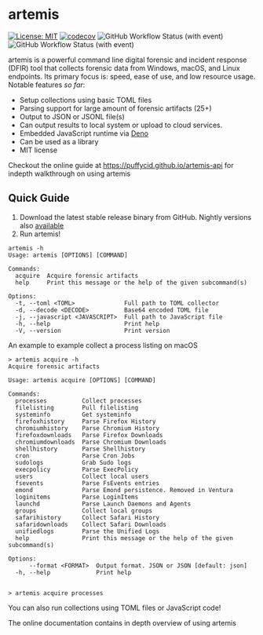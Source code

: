 # artemis

[![License: MIT](https://img.shields.io/badge/License-MIT-green.svg?style=for-the-badge)](https://opensource.org/licenses/MIT)
[![codecov](https://img.shields.io/codecov/c/github/puffyCid/artemis?style=for-the-badge)](https://codecov.io/github/puffyCid/artemis)
![GitHub Workflow Status (with event)](https://img.shields.io/github/actions/workflow/status/puffycid/artemis/nightly.yml?style=for-the-badge)
![GitHub Workflow Status (with event)](https://img.shields.io/github/actions/workflow/status/puffycid/artemis/audit.yml?label=Audit&style=for-the-badge)

artemis is a powerful command line digital forensic and incident response (DFIR)
tool that collects forensic data from Windows, macOS, and Linux endpoints. Its
primary focus is: speed, ease of use, and low resource usage.\
Notable features _so far_:

- Setup collections using basic TOML files
- Parsing support for large amount of forensic artifacts (25+)
- Output to JSON or JSONL file(s)
- Can output results to local system or upload to cloud services.
- Embedded JavaScript runtime via [Deno](https://deno.land/)
- Can be used as a library
- MIT license

Checkout the online guide at https://puffycid.github.io/artemis-api for indepth
walkthrough on using artemis

## Quick Guide

1. Download the latest stable release binary from GitHub. Nightly versions also
   [available](https://github.com/puffyCid/artemis/releases/tag/nightly)
2. Run artemis!

```
artemis -h
Usage: artemis [OPTIONS] [COMMAND]

Commands:
  acquire  Acquire forensic artifacts
  help     Print this message or the help of the given subcommand(s)

Options:
  -t, --toml <TOML>              Full path to TOML collector
  -d, --decode <DECODE>          Base64 encoded TOML file
  -j, --javascript <JAVASCRIPT>  Full path to JavaScript file
  -h, --help                     Print help
  -V, --version                  Print version
```

An example to example collect a process listing on macOS

```
> artemis acquire -h
Acquire forensic artifacts

Usage: artemis acquire [OPTIONS] [COMMAND]

Commands:
  processes          Collect processes
  filelisting        Pull filelisting
  systeminfo         Get systeminfo
  firefoxhistory     Parse Firefox History
  chromiumhistory    Parse Chromium History
  firefoxdownloads   Parse Firefox Downloads
  chromiumdownloads  Parse Chromium Downloads
  shellhistory       Parse Shellhistory
  cron               Parse Cron Jobs
  sudologs           Grab Sudo logs
  execpolicy         Parse ExecPolicy
  users              Collect local users
  fsevents           Parse FsEvents entries
  emond              Parse Emond persistence. Removed in Ventura
  loginitems         Parse LoginItems
  launchd            Parse Launch Daemons and Agents
  groups             Collect local groups
  safarihistory      Collect Safari History
  safaridownloads    Collect Safari Downloads
  unifiedlogs        Parse the Unified Logs
  help               Print this message or the help of the given subcommand(s)

Options:
      --format <FORMAT>  Output format. JSON or JSON [default: json]
  -h, --help             Print help


> artemis acquire processes
```

You can also run collections using TOML files or JavaScript code!

The online documentation contains in depth overview of using artemis
